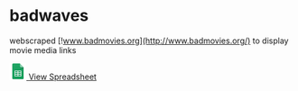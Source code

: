 # badwaves
webscraped [!www.badmovies.org](http://www.badmovies.org/) to display movie media links


[![CSV - GS](gs.png) View Spreadsheet](https://docs.google.com/spreadsheets/d/1C0D_HLAEsvL3XcT-CToq0OUDzu3q9Id1fRY_CrTCGZQ)
